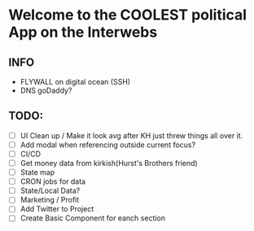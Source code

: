 # Welcome to the COOLEST political App on the Interwebs

## INFO

- FLYWALL on digital ocean (SSH)
- DNS goDaddy?

## TODO:

- [ ] UI Clean up / Make it look avg after KH just threw things all over it.
- [ ] Add modal when referencing outside current focus?
- [ ] CI/CD
- [ ] Get money data from kirkish(Hurst's Brothers friend)
- [ ] State map
- [ ] CRON jobs for data
- [ ] State/Local Data?
- [ ] Marketing / Profit
- [ ] Add Twitter to Project
- [ ] Create Basic Component for eanch section
